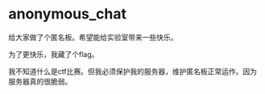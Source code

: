 # anonymous_chat

给大家做了个匿名板。希望能给实验室带来一些快乐。

为了更快乐，我藏了个flag。

我不知道什么是ctf比赛。但我必须保护我的服务器，维护匿名板正常运作。因为服务器真的很脆弱。

